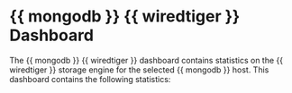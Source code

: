# {{ mongodb }} {{ wiredtiger }} Dashboard

The {{ mongodb }} {{ wiredtiger }} dashboard contains statistics on the {{ wiredtiger }}
storage engine for the selected {{ mongodb }} host. This dashboard contains the
following statistics:

